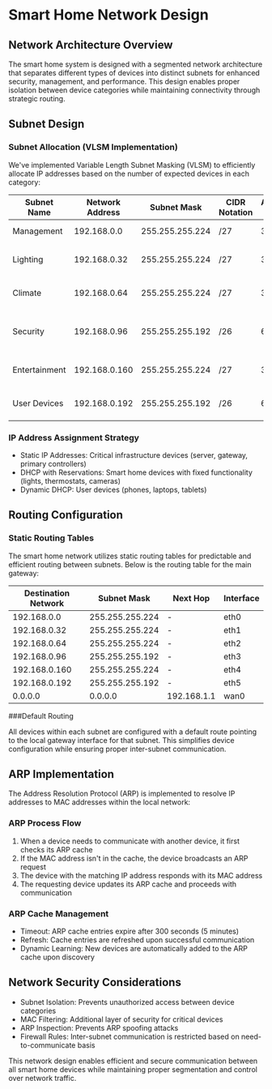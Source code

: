 # Smart Home Network Design

## Network Architecture Overview

The smart home system is designed with a segmented network architecture that separates different types of devices into distinct subnets for enhanced security, management, and performance. This design enables proper isolation between device categories while maintaining connectivity through strategic routing.

## Subnet Design

### Subnet Allocation (VLSM Implementation)

We've implemented Variable Length Subnet Masking (VLSM) to efficiently allocate IP addresses based on the number of expected devices in each category:

| Subnet Name   | Network Address | Subnet Mask     | CIDR Notation | Available Hosts | Device Types                   |
|---------------|-----------------|-----------------|---------------|-----------------|--------------------------------|
| Management    | 192.168.0.0     | 255.255.255.224 |       /27     |       30        | Servers, Controllers           |
| Lighting      | 192.168.0.32    | 255.255.255.224 |       /27     |       30        | Smart Lights, Light Sensors    |
| Climate       | 192.168.0.64    | 255.255.255.224 |       /27     |       30        | Thermostats, HVAC Systems      |
| Security      | 192.168.0.96    | 255.255.255.192 |       /26     |       62        | Cameras, Motion Sensors, Alarms|
| Entertainment | 192.168.0.160   | 255.255.255.224 |       /27     |       30        | Smart TVs, Audio Systems       |
| User Devices  | 192.168.0.192   | 255.255.255.192 |       /26     |       62        | Computers, Phones, Tablets     |

### IP Address Assignment Strategy

- Static IP Addresses: Critical infrastructure devices (server, gateway, primary controllers)
- DHCP with Reservations: Smart home devices with fixed functionality (lights, thermostats, cameras)
- Dynamic DHCP: User devices (phones, laptops, tablets)

## Routing Configuration

### Static Routing Tables

The smart home network utilizes static routing tables for predictable and efficient routing between subnets. Below is the routing table for the main gateway:

| Destination Network | Subnet Mask     | Next Hop | Interface |
|---------------------|-----------------|----------|-----------|
| 192.168.0.0         | 255.255.255.224 | -        | eth0      |
| 192.168.0.32        | 255.255.255.224 | -        | eth1      |
| 192.168.0.64        | 255.255.255.224 | -        | eth2      |
| 192.168.0.96        | 255.255.255.192 | -        | eth3      |
| 192.168.0.160       | 255.255.255.224 | -        | eth4      |
| 192.168.0.192       | 255.255.255.192 | -        | eth5      |
| 0.0.0.0 | 0.0.0.0   | 192.168.1.1     | wan0     |

###Default Routing

All devices within each subnet are configured with a default route pointing to the local gateway interface for that subnet. This simplifies device configuration while ensuring proper inter-subnet communication.

## ARP Implementation

The Address Resolution Protocol (ARP) is implemented to resolve IP addresses to MAC addresses within the local network:

### ARP Process Flow

1. When a device needs to communicate with another device, it first checks its ARP cache
2. If the MAC address isn't in the cache, the device broadcasts an ARP request
3. The device with the matching IP address responds with its MAC address
4. The requesting device updates its ARP cache and proceeds with communication

### ARP Cache Management

- Timeout: ARP cache entries expire after 300 seconds (5 minutes)
- Refresh: Cache entries are refreshed upon successful communication
- Dynamic Learning: New devices are automatically added to the ARP cache upon discovery

## Network Security Considerations

- Subnet Isolation: Prevents unauthorized access between device categories
- MAC Filtering: Additional layer of security for critical devices
- ARP Inspection: Prevents ARP spoofing attacks
- Firewall Rules: Inter-subnet communication is restricted based on need-to-communicate basis

This network design enables efficient and secure communication between all smart home devices while maintaining proper segmentation and control over network traffic. 